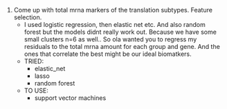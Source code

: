 1. Come up with total mrna markers of the translation subtypes. Feature selection.
	* I used logistic regression, then elastic net etc. And also random forest but the models didnt really work out. Because we have some small clusters n=6 as well.. So ola wanted you to regress my residuals to the total mrna amount for each group and gene. And the ones that correlate the best might be our ideal biomatkers.
	* TRIED:
		* elastic_net
		* lasso
		* random forest
	* TO USE:
		* support vector machines